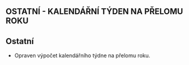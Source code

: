 ﻿---
categories: [kiwi]
layout: kiwi
---
## OSTATNÍ - KALENDÁŘNÍ TÝDEN NA PŘELOMU ROKU
## Ostatní
<ul><li>Opraven výpočet kalendářního týdne na přelomu roku.</li></ul>
